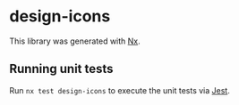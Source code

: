 # design-icons

This library was generated with [Nx](https://nx.dev).

## Running unit tests

Run `nx test design-icons` to execute the unit tests via
[Jest](https://jestjs.io).
